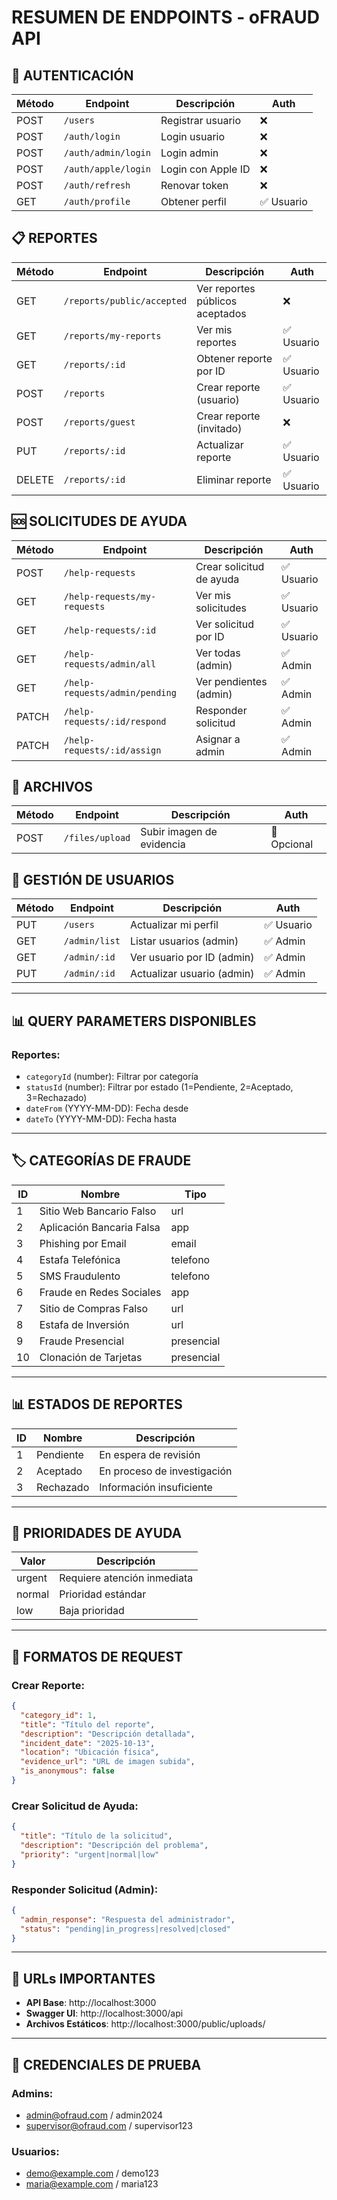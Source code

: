 # RESUMEN DE ENDPOINTS - oFRAUD API

## 🔐 AUTENTICACIÓN

| Método | Endpoint | Descripción | Auth |
|--------|----------|-------------|------|
| POST | `/users` | Registrar usuario | ❌ |
| POST | `/auth/login` | Login usuario | ❌ |
| POST | `/auth/admin/login` | Login admin | ❌ |
| POST | `/auth/apple/login` | Login con Apple ID | ❌ |
| POST | `/auth/refresh` | Renovar token | ❌ |
| GET | `/auth/profile` | Obtener perfil | ✅ Usuario |

## 📋 REPORTES

| Método | Endpoint | Descripción | Auth |
|--------|----------|-------------|------|
| GET | `/reports/public/accepted` | Ver reportes públicos aceptados | ❌ |
| GET | `/reports/my-reports` | Ver mis reportes | ✅ Usuario |
| GET | `/reports/:id` | Obtener reporte por ID | ✅ Usuario |
| POST | `/reports` | Crear reporte (usuario) | ✅ Usuario |
| POST | `/reports/guest` | Crear reporte (invitado) | ❌ |
| PUT | `/reports/:id` | Actualizar reporte | ✅ Usuario |
| DELETE | `/reports/:id` | Eliminar reporte | ✅ Usuario |

## 🆘 SOLICITUDES DE AYUDA

| Método | Endpoint | Descripción | Auth |
|--------|----------|-------------|------|
| POST | `/help-requests` | Crear solicitud de ayuda | ✅ Usuario |
| GET | `/help-requests/my-requests` | Ver mis solicitudes | ✅ Usuario |
| GET | `/help-requests/:id` | Ver solicitud por ID | ✅ Usuario |
| GET | `/help-requests/admin/all` | Ver todas (admin) | ✅ Admin |
| GET | `/help-requests/admin/pending` | Ver pendientes (admin) | ✅ Admin |
| PATCH | `/help-requests/:id/respond` | Responder solicitud | ✅ Admin |
| PATCH | `/help-requests/:id/assign` | Asignar a admin | ✅ Admin |

## 📁 ARCHIVOS

| Método | Endpoint | Descripción | Auth |
|--------|----------|-------------|------|
| POST | `/files/upload` | Subir imagen de evidencia | 🔄 Opcional |

## 👥 GESTIÓN DE USUARIOS

| Método | Endpoint | Descripción | Auth |
|--------|----------|-------------|------|
| PUT | `/users` | Actualizar mi perfil | ✅ Usuario |
| GET | `/admin/list` | Listar usuarios (admin) | ✅ Admin |
| GET | `/admin/:id` | Ver usuario por ID (admin) | ✅ Admin |
| PUT | `/admin/:id` | Actualizar usuario (admin) | ✅ Admin |

---

## 📊 QUERY PARAMETERS DISPONIBLES

### Reportes:
- `categoryId` (number): Filtrar por categoría
- `statusId` (number): Filtrar por estado (1=Pendiente, 2=Aceptado, 3=Rechazado)
- `dateFrom` (YYYY-MM-DD): Fecha desde
- `dateTo` (YYYY-MM-DD): Fecha hasta

---

## 🏷️ CATEGORÍAS DE FRAUDE

| ID | Nombre | Tipo |
|----|--------|------|
| 1 | Sitio Web Bancario Falso | url |
| 2 | Aplicación Bancaria Falsa | app |
| 3 | Phishing por Email | email |
| 4 | Estafa Telefónica | telefono |
| 5 | SMS Fraudulento | telefono |
| 6 | Fraude en Redes Sociales | app |
| 7 | Sitio de Compras Falso | url |
| 8 | Estafa de Inversión | url |
| 9 | Fraude Presencial | presencial |
| 10 | Clonación de Tarjetas | presencial |

---

## 📊 ESTADOS DE REPORTES

| ID | Nombre | Descripción |
|----|--------|-------------|
| 1 | Pendiente | En espera de revisión |
| 2 | Aceptado | En proceso de investigación |
| 3 | Rechazado | Información insuficiente |

---

## 🚨 PRIORIDADES DE AYUDA

| Valor | Descripción |
|-------|-------------|
| urgent | Requiere atención inmediata |
| normal | Prioridad estándar |
| low | Baja prioridad |

---

## 📝 FORMATOS DE REQUEST

### Crear Reporte:
```json
{
  "category_id": 1,
  "title": "Título del reporte",
  "description": "Descripción detallada",
  "incident_date": "2025-10-13",
  "location": "Ubicación física",
  "evidence_url": "URL de imagen subida",
  "is_anonymous": false
}
```

### Crear Solicitud de Ayuda:
```json
{
  "title": "Título de la solicitud",
  "description": "Descripción del problema",
  "priority": "urgent|normal|low"
}
```

### Responder Solicitud (Admin):
```json
{
  "admin_response": "Respuesta del administrador",
  "status": "pending|in_progress|resolved|closed"
}
```

---

## 🔗 URLs IMPORTANTES

- **API Base**: http://localhost:3000
- **Swagger UI**: http://localhost:3000/api
- **Archivos Estáticos**: http://localhost:3000/public/uploads/

---

## 🔑 CREDENCIALES DE PRUEBA

### Admins:
- admin@ofraud.com / admin2024
- supervisor@ofraud.com / supervisor123

### Usuarios:
- demo@example.com / demo123
- maria@example.com / maria123
